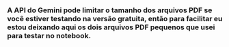 ### A API do Gemini pode limitar o tamanho dos arquivos PDF se você estiver testando na versão gratuita, então para facilitar eu estou deixando aqui os dois arquivos PDF pequenos que usei para testar no notebook.
